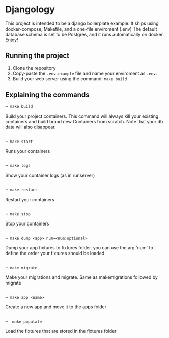 # Djangology
This project is intended to be a django boilerplate example.
It ships using docker-compose, Makefile, and a one-file enviroment (.env)
The default database schema is set to be Postgres, and it runs automatically on docker.
Enjoy!

## Running the project

1. Clone the repository
2. Copy-paste the `.env.example` file and name your enviroment as `.env`.
3. Build your web server using the command: `make build`

## Explaining the commands

 
 ```
 ➜ make build
 ```
Build your project containers. This command will always kill your existing containers and build brand new Containers from scratch. Note that your db data will also disappear.
<br /><br />
 
 ```
 ➜ make start
 ```
Runs your containers
<br /><br />
 
 ```
 ➜ make logs
 ```
Show your container logs (as in runserver)
<br /><br />
 
 ```
 ➜ make restart
 ```
Restart your containers
<br /><br />
 
 ```
 ➜ make stop
 ```
Stop your containers
<br /><br />

 ```
 ➜ make dump <app> num=<num:optional>
 ```
Dump your app fixtures to fixtures folder. you can use the arg 'num' to define the order your fixtures should be loaded
<br /><br />

 ```
 ➜ make migrate
 ```
Make your migrations and migrate. Same as makemigrations followed by migrate
<br /><br />
 
 ```
 ➜ make app <name>
 ```
Create a new app and move it to the apps folder
<br /><br />

 ```
➜  make populate
 ```
Load the fixtures that are stored in the fixtures folder
<br /><br />
